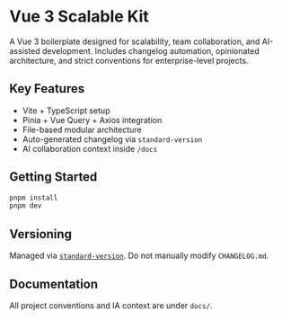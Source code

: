 # Vue 3 Scalable Kit

A Vue 3 boilerplate designed for scalability, team collaboration, and AI-assisted development. Includes changelog automation, opinionated architecture, and strict conventions for enterprise-level projects.

## Key Features

- Vite + TypeScript setup
- Pinia + Vue Query + Axios integration
- File-based modular architecture
- Auto-generated changelog via `standard-version`
- AI collaboration context inside `/docs`

## Getting Started

```bash
pnpm install
pnpm dev
```

## Versioning

Managed via [`standard-version`](https://github.com/conventional-changelog/standard-version).
Do not manually modify `CHANGELOG.md`.

## Documentation

All project conventions and IA context are under `docs/`.
